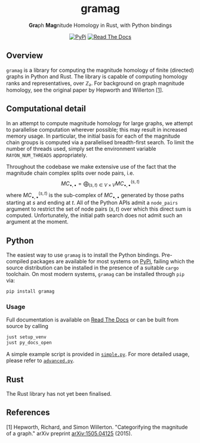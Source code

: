 <div align="center">

<h1>gramag</h1>

<b>Gra</b>ph <b>Mag</b>nitude Homology in Rust, with Python bindings

[![PyPi](https://img.shields.io/pypi/v/gramag)](https://pypi.org/project/gramag/)
[![Read The Docs](https://readthedocs.org/projects/gramag/badge/?version=latest)](https://gramag.readthedocs.io/en/latest/?badge=latest)

</div>

## Overview

`gramag` is a library for computing the magnitude homology of finite (directed) graphs in Python and Rust.
The library is capable of computing homology ranks and representatives, over ℤ₂.
For background on graph magnitude homology, see the original paper by Hepworth and Willerton [[1]](#1).

## Computational detail

In an attempt to compute magnitude homology for large graphs, we attempt to parallelise computation wherever possible; this may result in increased memory usage.
In particular, the initial basis for each of the magnitude chain groups is computed via a parallelised breadth-first search.
To limit the number of threads used, simply set the environment variable `RAYON_NUM_THREADS` appropriately.

Throughout the codebase we make extensive use of the fact that the magnitude chain complex splits over node pairs, i.e.
$$MC_{\bullet, \bullet} = \bigoplus_{(s, t)\in V\times V} MC_{\bullet, \bullet}^{(s, t)}$$
where $MC_{\bullet, \bullet}^{(s, t)}$ is the sub-complex of $MC_{\bullet, \bullet}$ generated by those paths starting at $s$ and ending at $t$.
All of the Python APIs admit a `node_pairs` argument to restrict the set of node pairs $(s, t)$ over which this direct sum is computed.
Unfortunately, the initial path search does not admit such an argument at the moment.

## Python

The easiest way to use `gramag` is to install the Python bindings.
Pre-compiled packages are available for most systems on [PyPi](https://pypi.org/project/gramag/), failing which the source distribution can be installed in the presence of a suitable `cargo` toolchain.
On most modern systems, `gramag` can be installed through `pip` via:

```bash
pip install gramag
```

### Usage

Full documentation is available on [Read The Docs](https://gramag.readthedocs.io) or can be built from source by calling
```bash
just setup_venv
just py_docs_open
```
A simple example script is provided in [`simple.py`](docs/source/examples/simple.py).
For more detailed usage, please refer to [`advanced.py`](docs/source/examples/advanced.py).

## Rust

The Rust library has not yet been finalised.

## References

<a id="1">[1]</a>
Hepworth, Richard, and Simon Willerton.
"Categorifying the magnitude of a graph."
arXiv preprint [arXiv:1505.04125](https://arxiv.org/abs/1505.04125) (2015).
